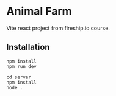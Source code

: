 # Animal Farm

Vite react project from fireship.io course.

## Installation

```
npm install
npm run dev

cd server
npm install
node .
```